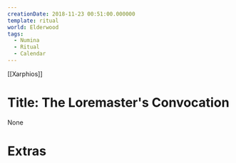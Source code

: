 ```yaml
---
creationDate: 2018-11-23 00:51:00.000000
template: ritual
world: Elderwood
tags:
  - Numina
  - Ritual
  - Calendar
---
```

[[Xarphios]]

# Title: The Loremaster's Convocation

None

# Extras

